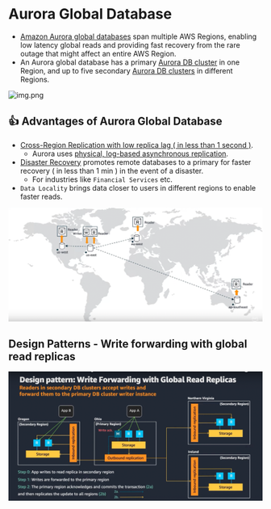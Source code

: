 # Aurora Global Database
- [Amazon Aurora global databases](https://docs.aws.amazon.com/AmazonRDS/latest/AuroraUserGuide/aurora-global-database.html) span multiple AWS Regions, enabling low latency global reads and providing fast recovery from the rare outage that might affect an entire AWS Region. 
- An Aurora global database has a primary [Aurora DB cluster](Readme.md) in one Region, and up to five secondary [Aurora DB clusters](Readme.md) in different Regions.

![img.png](https://docs.aws.amazon.com/AmazonRDS/latest/AuroraUserGuide/images/aurora-global-databases-conceptual-illo.png)

## :thumbsup: Advantages of Aurora Global Database
- [Cross-Region Replication with low replica lag ( in less than 1 second )](../../AWS-Global-Architecture-Region-AZ.md). 
  - Aurora uses [physical, log-based asynchronous replication](../../../1_HLDDesignComponents/0_SystemGlossaries/Append-Only.md).
- [Disaster Recovery](../../../1_HLDDesignComponents/0_SystemGlossaries/FaultTolerance&DisasterRecovery.md) promotes remote databases to a primary for faster recovery ( in less than 1 min ) in the event of a disaster. 
  - For industries like `Financial Services` etc.
- `Data Locality` brings data closer to users in different regions to enable faster reads.

![img.png](assests/aurora_global_database_img.png)

## Design Patterns - Write forwarding with global read replicas

![img.png](assests/aurora_global_write_forwarding.png)